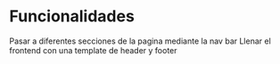 # Funcionalidades 

Pasar a diferentes secciones de la pagina mediante la nav bar
Llenar el frontend con una template de header y footer
